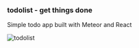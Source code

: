 ### todolist - get things done

Simple todo app built with Meteor and React

![todolist](http://i.imgur.com/qwcjNO4.png)